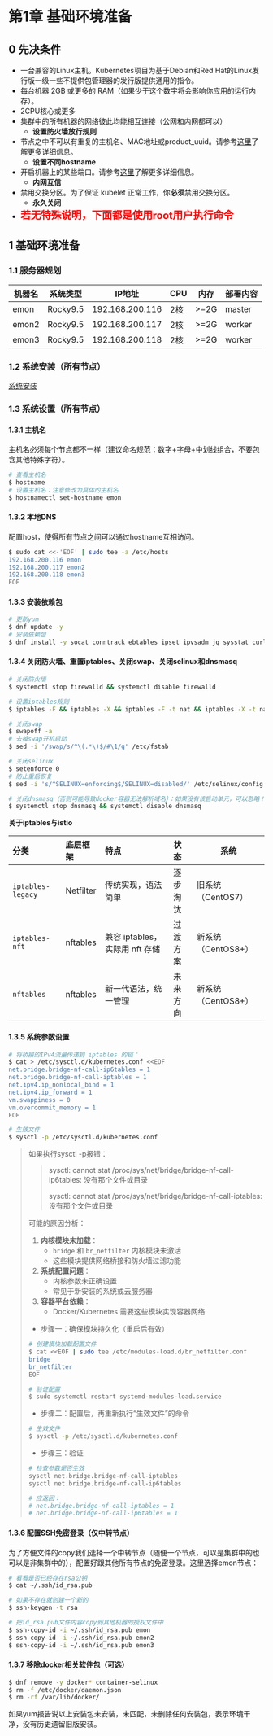 # 第1章 基础环境准备

## 0 先决条件

- 一台兼容的Linux主机。Kubernetes项目为基于Debian和Red Hat的Linux发行版一级一些不提供包管理器的发行版提供通用的指令。
- 每台机器 2GB 或更多的 RAM（如果少于这个数字将会影响你应用的运行内存）。
- 2CPU核心或更多
- 集群中的所有机器的网络彼此均能相互连接（公网和内网都可以）
  - **设置防火墙放行规则**
- 节点之中不可以有重复的主机名、MAC地址或product_uuid。请参考[这里](https://v1-29.docs.kubernetes.io/zh-cn/docs/setup/production-environment/container-runtimes/)了解更多详细信息。
  - **设置不同hostname**
- 开启机器上的某些端口。请参考[这里](https://v1-29.docs.kubernetes.io/zh-cn/docs/setup/production-environment/container-runtimes/)了解更多详细信息。
  - **内网互信**
- 禁用交换分区。为了保证 kubelet 正常工作，你**必须**禁用交换分区。
  - **永久关闭**
- <span style="color:red;font-weight:bold;font-size:20px;">若无特殊说明，下面都是使用root用户执行命令</span>

## 1 基础环境准备

### 1.1 服务器规划

| 机器名 | 系统类型 | IP地址          | CPU  | 内存 | 部署内容 |
| ------ | -------- | --------------- | ---- | ---- | -------- |
| emon   | Rocky9.5 | 192.168.200.116 | 2核  | >=2G | master   |
| emon2  | Rocky9.5 | 192.168.200.117 | 2核  | >=2G | worker   |
| emon3  | Rocky9.5 | 192.168.200.118 | 2核  | >=2G | worker   |

### 1.2 系统安装（所有节点）

[系统安装](http://localhost:8751/devops/new/Linux/01-%E7%AC%AC1%E7%AB%A0%20%E7%B3%BB%E7%BB%9F%E5%AE%89%E8%A3%85.html)

### 1.3 系统设置（所有节点）

#### 1.3.1 主机名

主机名必须每个节点都不一样（建议命名规范：数字+字母+中划线组合，不要包含其他特殊字符）。

```bash
# 查看主机名
$ hostname
# 设置主机名：注意修改为具体的主机名
$ hostnamectl set-hostname emon
```

#### 1.3.2 本地DNS

配置host，使得所有节点之间可以通过hostname互相访问。

```bash
$ sudo cat <<-'EOF' | sudo tee -a /etc/hosts
192.168.200.116	emon
192.168.200.117 emon2
192.168.200.118 emon3
EOF
```

#### 1.3.3 安装依赖包

```bash
# 更新yum
$ dnf update -y
# 安装依赖包
$ dnf install -y socat conntrack ebtables ipset ipvsadm jq sysstat curl iptables libseccomp yum-utils
```

#### 1.3.4 关闭防火墙、重置iptables、关闭swap、关闭selinux和dnsmasq

```bash
# 关闭防火墙
$ systemctl stop firewalld && systemctl disable firewalld

# 设置iptables规则
$ iptables -F && iptables -X && iptables -F -t nat && iptables -X -t nat && iptables -P FORWARD ACCEPT

# 关闭swap
$ swapoff -a
# 去掉swap开机启动
$ sed -i '/swap/s/^\(.*\)$/#\1/g' /etc/fstab

# 关闭selinux
$ setenforce 0
# 防止重启恢复
$ sed -i 's/^SELINUX=enforcing$/SELINUX=disabled/' /etc/selinux/config

# 关闭dnsmasq（否则可能导致docker容器无法解析域名）：如果没有该启动单元，可以忽略！
$ systemctl stop dnsmasq && systemctl disable dnsmasq
```

**关于iptables与istio**

| 分类              | 底层框架  | 特点                           | 状态     | 系统               |
| :---------------- | :-------- | :----------------------------- | :------- | ------------------ |
| `iptables-legacy` | Netfilter | 传统实现，语法简单             | 逐步淘汰 | 旧系统（CentOS7）  |
| `iptables-nft`    | nftables  | 兼容 iptables，实际用 nft 存储 | 过渡方案 | 新系统（CentOS8+） |
| `nftables`        | nftables  | 新一代语法，统一管理           | 未来方向 | 新系统（CentOS8+） |

#### 1.3.5 系统参数设置

```bash
# 将桥接的IPv4流量传递到 iptables 的链：
$ cat > /etc/sysctl.d/kubernetes.conf <<EOF
net.bridge.bridge-nf-call-ip6tables = 1
net.bridge.bridge-nf-call-iptables = 1
net.ipv4.ip_nonlocal_bind = 1
net.ipv4.ip_forward = 1
vm.swappiness = 0
vm.overcommit_memory = 1
EOF

# 生效文件
$ sysctl -p /etc/sysctl.d/kubernetes.conf
```

> 如果执行sysctl -p报错：
>
> > sysctl: cannot stat /proc/sys/net/bridge/bridge-nf-call-ip6tables: 没有那个文件或目录
> >
> > sysctl: cannot stat /proc/sys/net/bridge/bridge-nf-call-iptables: 没有那个文件或目录
>
> 可能的原因分析：
>
> 1. **内核模块未加载**：
>    - `bridge` 和 `br_netfilter` 内核模块未激活
>    - 这些模块提供网络桥接和防火墙过滤功能
> 2. **系统配置问题**：
>    - 内核参数未正确设置
>    - 常见于新安装的系统或云服务器
> 3. **容器平台依赖**：
>    - Docker/Kubernetes 需要这些模块实现容器网络
>
> - 步骤一：确保模块持久化（重启后有效）
>
> ```bash
> # 创建模块加载配置文件
> $ cat <<EOF | sudo tee /etc/modules-load.d/br_netfilter.conf
> bridge
> br_netfilter
> EOF
> 
> # 验证配置
> $ sudo systemctl restart systemd-modules-load.service
> ```
>
> - 步骤二：配置后，再重新执行“生效文件”的命令
>
> ```bash
> # 生效文件
> $ sysctl -p /etc/sysctl.d/kubernetes.conf
> ```
>
> - 步骤三：验证
>
> ```bash
> # 检查参数是否生效
> sysctl net.bridge.bridge-nf-call-iptables
> sysctl net.bridge.bridge-nf-call-ip6tables
> 
> # 应返回：
> # net.bridge.bridge-nf-call-iptables = 1
> # net.bridge.bridge-nf-call-ip6tables = 1
> ```

#### 1.3.6 配置SSH免密登录（仅中转节点）

为了方便文件的copy我们选择一个中转节点（随便一个节点，可以是集群中的也可以是非集群中的），配置好跟其他所有节点的免密登录。这里选择emon节点：

```bash
# 看看是否已经存在rsa公钥
$ cat ~/.ssh/id_rsa.pub

# 如果不存在就创建一个新的
$ ssh-keygen -t rsa

# 把id_rsa.pub文件内容copy到其他机器的授权文件中
$ ssh-copy-id -i ~/.ssh/id_rsa.pub emon
$ ssh-copy-id -i ~/.ssh/id_rsa.pub emon2
$ ssh-copy-id -i ~/.ssh/id_rsa.pub emon3
```

#### 1.3.7 移除docker相关软件包（可选）

```bash
$ dnf remove -y docker* container-selinux
$ rm -f /etc/docker/daemon.json
$ rm -rf /var/lib/docker/
```

如果yum报告说以上安装包未安装，未匹配，未删除任何安装包，表示环境干净，没有历史遗留旧版安装。
